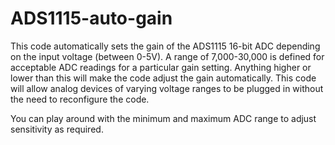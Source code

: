 # ADS1115-auto-gain

This code automatically sets the gain of the ADS1115 16-bit ADC depending on the input voltage (between 0-5V). 
A range of 7,000-30,000 is defined for acceptable ADC readings for a particular gain setting. Anything higher or lower than this will make the code adjust the gain automatically.
This code will allow analog devices of varying voltage ranges to be plugged in without the need to reconfigure the code.

You can play around with the minimum and maximum ADC range to adjust sensitivity as required.

